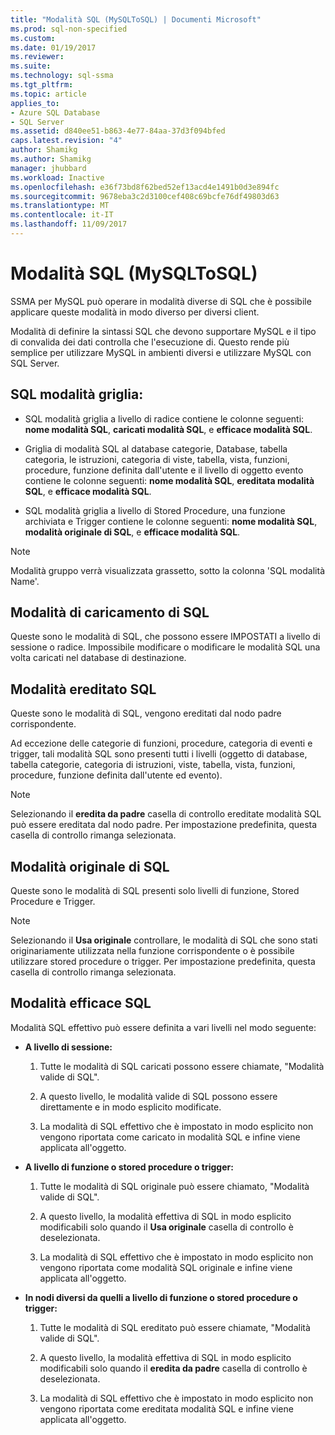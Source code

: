 ```yaml
---
title: "Modalità SQL (MySQLToSQL) | Documenti Microsoft"
ms.prod: sql-non-specified
ms.custom: 
ms.date: 01/19/2017
ms.reviewer: 
ms.suite: 
ms.technology: sql-ssma
ms.tgt_pltfrm: 
ms.topic: article
applies_to:
- Azure SQL Database
- SQL Server
ms.assetid: d840ee51-b863-4e77-84aa-37d3f094bfed
caps.latest.revision: "4"
author: Shamikg
ms.author: Shamikg
manager: jhubbard
ms.workload: Inactive
ms.openlocfilehash: e36f73bd8f62bed52ef13acd4e1491b0d3e894fc
ms.sourcegitcommit: 9678eba3c2d3100cef408c69bcfe76df49803d63
ms.translationtype: MT
ms.contentlocale: it-IT
ms.lasthandoff: 11/09/2017
---
```

# <a name="sql-modes-mysqltosql"></a>Modalità SQL (MySQLToSQL)
SSMA per MySQL può operare in modalità diverse di SQL che è possibile applicare queste modalità in modo diverso per diversi client.  
  
Modalità di definire la sintassi SQL che devono supportare MySQL e il tipo di convalida dei dati controlla che l'esecuzione di. Questo rende più semplice per utilizzare MySQL in ambienti diversi e utilizzare MySQL con SQL Server.  
  
## <a name="sql-modes-grid"></a>SQL modalità griglia:  
  
-   SQL modalità griglia a livello di radice contiene le colonne seguenti: **nome modalità SQL**, **caricati modalità SQL**, e **efficace modalità SQL**.  
  
-   Griglia di modalità SQL al database categorie, Database, tabella categoria, le istruzioni, categoria di viste, tabella, vista, funzioni, procedure, funzione definita dall'utente e il livello di oggetto evento contiene le colonne seguenti: **nome modalità SQL**, **ereditata modalità SQL**, e **efficace modalità SQL**.  
  
-   SQL modalità griglia a livello di Stored Procedure, una funzione archiviata e Trigger contiene le colonne seguenti: **nome modalità SQL**, **modalità originale di SQL**, e **efficace modalità SQL**.  
  
> [!NOTE]  
> Modalità gruppo verrà visualizzata grassetto, sotto la colonna 'SQL modalità Name'.  
  
## <a name="loaded-sql-modes"></a>Modalità di caricamento di SQL  
Queste sono le modalità di SQL, che possono essere IMPOSTATI a livello di sessione o radice. Impossibile modificare o modificare le modalità SQL una volta caricati nel database di destinazione.  
  
## <a name="inherited-sql-modes"></a>Modalità ereditato SQL  
Queste sono le modalità di SQL, vengono ereditati dal nodo padre corrispondente.  
  
Ad eccezione delle categorie di funzioni, procedure, categoria di eventi e trigger, tali modalità SQL sono presenti tutti i livelli (oggetto di database, tabella categorie, categoria di istruzioni, viste, tabella, vista, funzioni, procedure, funzione definita dall'utente ed evento).  
  
> [!NOTE]  
> Selezionando il **eredita da padre** casella di controllo ereditate modalità SQL può essere ereditata dal nodo padre. Per impostazione predefinita, questa casella di controllo rimanga selezionata.  
  
## <a name="original-sql-modes"></a>Modalità originale di SQL  
Queste sono le modalità di SQL presenti solo livelli di funzione, Stored Procedure e Trigger.  
  
> [!NOTE]  
> Selezionando il **Usa originale** controllare, le modalità di SQL che sono stati originariamente utilizzata nella funzione corrispondente o è possibile utilizzare stored procedure o trigger. Per impostazione predefinita, questa casella di controllo rimanga selezionata.  
  
## <a name="effective-sql-modes"></a>Modalità efficace SQL  
Modalità SQL effettivo può essere definita a vari livelli nel modo seguente:  
  
-   **A livello di sessione:**  
  
    1.  Tutte le modalità di SQL caricati possono essere chiamate, "Modalità valide di SQL".  
  
    2.  A questo livello, le modalità valide di SQL possono essere direttamente e in modo esplicito modificate.  
  
    3.  La modalità di SQL effettivo che è impostato in modo esplicito non vengono riportata come caricato in modalità SQL e infine viene applicata all'oggetto.  
  
-   **A livello di funzione o stored procedure o trigger:**  
  
    1.  Tutte le modalità di SQL originale può essere chiamato, "Modalità valide di SQL".  
  
    2.  A questo livello, la modalità effettiva di SQL in modo esplicito modificabili solo quando il **Usa originale** casella di controllo è deselezionata.  
  
    3.  La modalità di SQL effettivo che è impostato in modo esplicito non vengono riportata come modalità SQL originale e infine viene applicata all'oggetto.  
  
-   **In nodi diversi da quelli a livello di funzione o stored procedure o trigger:**  
  
    1.  Tutte le modalità di SQL ereditato può essere chiamate, "Modalità valide di SQL".  
  
    2.  A questo livello, la modalità effettiva di SQL in modo esplicito modificabili solo quando il **eredita da padre** casella di controllo è deselezionata.  
  
    3.  La modalità di SQL effettivo che è impostato in modo esplicito non vengono riportata come ereditata modalità SQL e infine viene applicata all'oggetto.  
  
